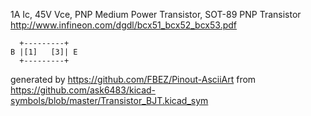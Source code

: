1A Ic, 45V Vce, PNP Medium Power Transistor, SOT-89
PNP Transistor
http://www.infineon.com/dgdl/bcx51_bcx52_bcx53.pdf


	  +---------+
	B |[1]   [3]| E
	  +---------+


generated by https://github.com/FBEZ/Pinout-AsciiArt from https://github.com/ask6483/kicad-symbols/blob/master/Transistor_BJT.kicad_sym